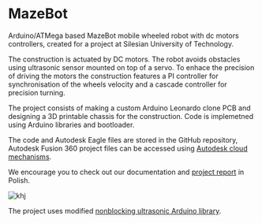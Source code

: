 # MazeBot
Arduino/ATMega based MazeBot mobile wheeled robot with dc motors controllers, created for a project at Silesian University of Technology.

The construction is actuated by DC motors. The robot avoids obstacles using ultrasonic sensor mounted on top of a servo. To enhace the precision of driving the motors the construction features a PI controller for synchronisation of the wheels velocity and a cascade controller for precision turning.

The project consists of making a custom Arduino Leonardo clone PCB and designing a 3D printable chassis for the construction. Code is implemetned using Arduino libraries and bootloader.

The code and Autodesk Eagle files are stored in the GitHub repository, Autodesk Fusion 360 project files can be accessed using [Autodesk cloud mechanisms](https://a360.co/2U4947x).

We encourage you to check out our documentation and [project report](https://raw.githubusercontent.com/MaciejZj/MazeBot/16cebf032a5ea0aaa41a32081933f3ef379c02ca/Documentation/POLSL_Project_Report_PL.pdf) in Polish.

![khj](https://i.imgur.com/xnGFgQZ.jpg)

The project uses modified [nonblocking ultrasonic Arduino library](https://github.com/jazzycamel/arduino).

